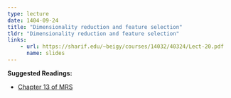 ```yaml
---
type: lecture
date: 1404-09-24
title: "Dimensionality reduction and feature selection"
tldr: "Dimensionality reduction and feature selection"
links: 
    - url: https://sharif.edu/~beigy/courses/14032/40324/Lect-20.pdf
      name: slides
---
```


**Suggested Readings:**
- [Chapter 13 of MRS](https://nlp.stanford.edu/IR-book/pdf/13bayes.pdf)
